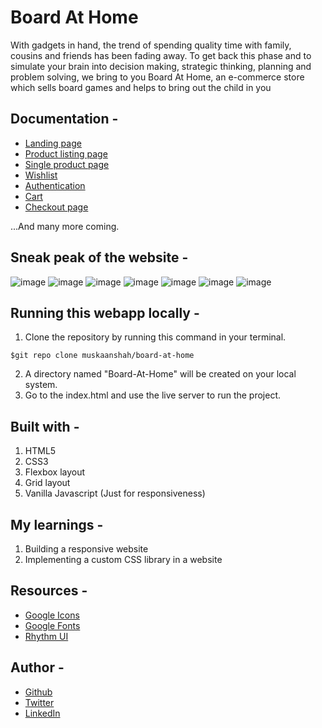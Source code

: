 # Board At Home

With gadgets in hand, the trend of spending quality time with family, cousins and friends has been fading away. To get back this phase and to simulate your brain into decision making, strategic thinking, planning and problem solving, we bring to you Board At Home, an e-commerce store which sells board games and helps to bring out the child in you

## Documentation -
- [Landing page](https://boardathome.netlify.app/index.html)
- [Product listing page](https://boardathome.netlify.app/pages/products.html)
- [Single product page](https://boardathome.netlify.app/pages/singleproduct.html)
- [Wishlist](https://boardathome.netlify.app/pages/wishlist.html)
- [Authentication](https://boardathome.netlify.app/pages/login.html)
- [Cart](https://boardathome.netlify.app/pages/cart.html)
- [Checkout page](https://boardathome.netlify.app/pages/checkout.html)

...And many more coming.

## Sneak peak of the website -
![image](https://user-images.githubusercontent.com/67731665/155028868-5e0f1f8d-b164-419a-ba8a-80252a5493dc.png)
![image](https://user-images.githubusercontent.com/67731665/155028898-a14c763b-62fc-4043-9276-91b4a929067e.png)
![image](https://user-images.githubusercontent.com/67731665/155028944-0a6ea707-2208-4fa9-858d-7ad8624a7c52.png)
![image](https://user-images.githubusercontent.com/67731665/155028974-eaf7a6d0-6ebb-4fe6-a3ab-b6565660fccf.png)
![image](https://user-images.githubusercontent.com/67731665/155028996-0b104e26-bb10-4f17-bf70-6f6817068bb2.png)
![image](https://user-images.githubusercontent.com/67731665/155029018-a4af066e-fa30-491b-b6fe-ebdb0df3b075.png)
![image](https://user-images.githubusercontent.com/67731665/155029041-4289a648-2d12-4f01-a1fc-8fd5922deed9.png)

## Running this webapp locally -
1. Clone the repository by running this command in your terminal.
```
$git repo clone muskaanshah/board-at-home
```
2. A directory named "Board-At-Home" will be created on your local system.
3. Go to the index.html and use the live server to run the project.

## Built with -
1. HTML5
2. CSS3
3. Flexbox layout
4. Grid layout
5. Vanilla Javascript (Just for responsiveness)

## My learnings -
1. Building a responsive website
2. Implementing a custom CSS library in a website

## Resources -
- [Google Icons](https://fonts.google.com/)
- [Google Fonts](https://fonts.google.com/)
- [Rhythm UI](https://ui-rhythm.netlify.app/)

## Author -
- [Github](https://github.com/muskaanshah)
- [Twitter](https://twitter.com/Shahmuskaan19)
- [LinkedIn](https://www.linkedin.com/in/muskaan-shah-a92643198/)
